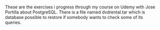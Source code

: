 These are the exercises i progress through my course on Udemy with Jose Portilla about PostgreSQL. There is a file named dvdrental.tar which is database possible to restore if somebody wants to check some of its queries.
